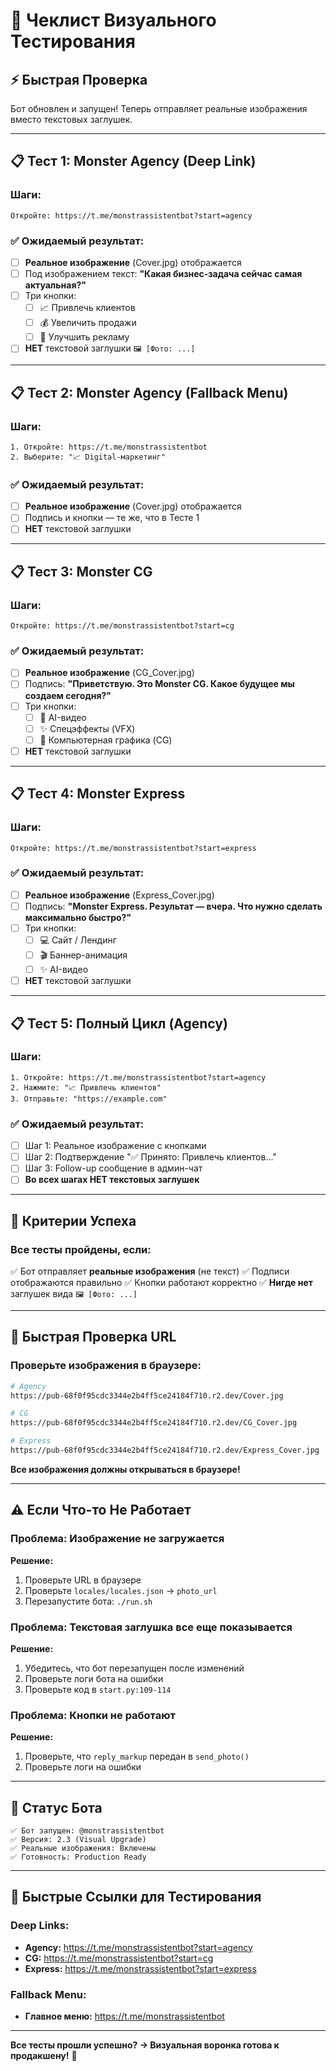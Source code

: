 # 🧪 Чеклист Визуального Тестирования

## ⚡ Быстрая Проверка

Бот обновлен и запущен! Теперь отправляет реальные изображения вместо текстовых заглушек.

---

## 📋 Тест 1: Monster Agency (Deep Link)

### Шаги:
```
Откройте: https://t.me/monstrassistentbot?start=agency
```

### ✅ Ожидаемый результат:
- [ ] **Реальное изображение** (Cover.jpg) отображается
- [ ] Под изображением текст: **"Какая бизнес-задача сейчас самая актуальная?"**
- [ ] Три кнопки:
  - [ ] 📈 Привлечь клиентов
  - [ ] 💰 Увеличить продажи
  - [ ] 🎯 Улучшить рекламу
- [ ] **НЕТ** текстовой заглушки `🖼 [Фото: ...]`

---

## 📋 Тест 2: Monster Agency (Fallback Menu)

### Шаги:
```
1. Откройте: https://t.me/monstrassistentbot
2. Выберите: "📈 Digital-маркетинг"
```

### ✅ Ожидаемый результат:
- [ ] **Реальное изображение** (Cover.jpg) отображается
- [ ] Подпись и кнопки — те же, что в Тесте 1
- [ ] **НЕТ** текстовой заглушки

---

## 📋 Тест 3: Monster CG

### Шаги:
```
Откройте: https://t.me/monstrassistentbot?start=cg
```

### ✅ Ожидаемый результат:
- [ ] **Реальное изображение** (CG_Cover.jpg)
- [ ] Подпись: **"Приветствую. Это Monster CG. Какое будущее мы создаем сегодня?"**
- [ ] Три кнопки:
  - [ ] 🤖 AI-видео
  - [ ] ✨ Спецэффекты (VFX)
  - [ ] 🧊 Компьютерная графика (CG)
- [ ] **НЕТ** текстовой заглушки

---

## 📋 Тест 4: Monster Express

### Шаги:
```
Откройте: https://t.me/monstrassistentbot?start=express
```

### ✅ Ожидаемый результат:
- [ ] **Реальное изображение** (Express_Cover.jpg)
- [ ] Подпись: **"Monster Express. Результат — вчера. Что нужно сделать максимально быстро?"**
- [ ] Три кнопки:
  - [ ] 💻 Сайт / Лендинг
  - [ ] 🎬 Баннер-анимация
  - [ ] ✨ AI-видео
- [ ] **НЕТ** текстовой заглушки

---

## 📋 Тест 5: Полный Цикл (Agency)

### Шаги:
```
1. Откройте: https://t.me/monstrassistentbot?start=agency
2. Нажмите: "📈 Привлечь клиентов"
3. Отправьте: "https://example.com"
```

### ✅ Ожидаемый результат:
- [ ] Шаг 1: Реальное изображение с кнопками
- [ ] Шаг 2: Подтверждение "✅ Принято: Привлечь клиентов..."
- [ ] Шаг 3: Follow-up сообщение в админ-чат
- [ ] **Во всех шагах НЕТ текстовых заглушек**

---

## 🎯 Критерии Успеха

### Все тесты пройдены, если:
✅ Бот отправляет **реальные изображения** (не текст)
✅ Подписи отображаются правильно
✅ Кнопки работают корректно
✅ **Нигде нет** заглушек вида `🖼 [Фото: ...]`

---

## 🔧 Быстрая Проверка URL

### Проверьте изображения в браузере:
```bash
# Agency
https://pub-68f0f95cdc3344e2b4ff5ce24184f710.r2.dev/Cover.jpg

# CG
https://pub-68f0f95cdc3344e2b4ff5ce24184f710.r2.dev/CG_Cover.jpg

# Express
https://pub-68f0f95cdc3344e2b4ff5ce24184f710.r2.dev/Express_Cover.jpg
```

**Все изображения должны открываться в браузере!**

---

## ⚠️ Если Что-то Не Работает

### Проблема: Изображение не загружается
**Решение:**
1. Проверьте URL в браузере
2. Проверьте `locales/locales.json` → `photo_url`
3. Перезапустите бота: `./run.sh`

### Проблема: Текстовая заглушка все еще показывается
**Решение:**
1. Убедитесь, что бот перезапущен после изменений
2. Проверьте логи бота на ошибки
3. Проверьте код в `start.py:109-114`

### Проблема: Кнопки не работают
**Решение:**
1. Проверьте, что `reply_markup` передан в `send_photo()`
2. Проверьте логи на ошибки

---

## 🚀 Статус Бота

```
✅ Бот запущен: @monstrassistentbot
✅ Версия: 2.3 (Visual Upgrade)
✅ Реальные изображения: Включены
✅ Готовность: Production Ready
```

---

## 📱 Быстрые Ссылки для Тестирования

### Deep Links:
- **Agency:** https://t.me/monstrassistentbot?start=agency
- **CG:** https://t.me/monstrassistentbot?start=cg
- **Express:** https://t.me/monstrassistentbot?start=express

### Fallback Menu:
- **Главное меню:** https://t.me/monstrassistentbot

---

**Все тесты прошли успешно? → Визуальная воронка готова к продакшену!** 🎉
